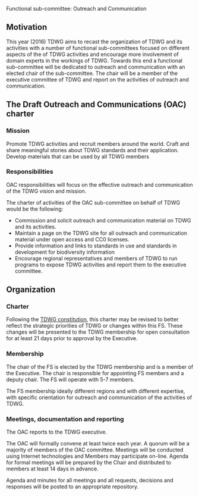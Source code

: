 Functional sub-committee: Outreach and Communication

## Motivation

This year (2016) TDWG aims to recast the organization of TDWG and its activities with a number of functional sub-committees focused on different aspects of the of TDWG activities and encourage more involvement of domain experts in the workings of TDWG. Towards this end a functional sub-committee will be dedicated to outreach and communication with an elected chair of the sub-committee. The chair will be a member of the executive committee of TDWG and report on the activities of outreach and communication. 

## The Draft Outreach and Communications (OAC) charter

### Mission

Promote TDWG activities and recruit members around the world. Craft and share meaningful stories about TDWG standards and their application. Develop materials that can be used by all TDWG members 

### Responsibilities

OAC responsibilities will focus on the effective outreach and communication of the TDWG vision and mission.

The charter of activities of the OAC sub-committee on behalf of TDWG would be the following:

* Commission and solicit outreach and communication material on TDWG and its activities.
* Maintain a page on the TDWG site for all outreach and communication material under open access and CC0 licenses. 
* Provide information and links to standards in use and standards in development for biodiversity information
* Encourage regional representatives and members of TDWG to run programs to expose TDWG activities and report them to the executive committee. 

## Organization

### Charter

Following the [TDWG constitution](https://github.com/tdwg/constitution), this charter may be revised to better reflect the strategic priorities of TDWG or changes within this FS. These changes will be presented to the TDWG membership for open consultation for at least 21 days prior to approval by the Executive.

### Membership

The chair of the FS is elected by the TDWG membership and is a member of the Executive. The chair is responsible for appointing FS members and a deputy chair. The FS will operate with 5-7 members.

The FS membership ideally different regions and with different expertise, with specific orientation for outreach and communication of the activities of TDWG.

### Meetings, documentation and reporting

The OAC reports to the TDWG executive.   

The OAC will formally convene at least twice each year.  A quorum will be a majority of members of the OAC committee.  Meetings will be conducted using Internet technologies and Members may participate on-line.  Agenda for formal meetings will be prepared by the Chair and distributed to members at least 14 days in advance. 

Agenda and minutes for all meetings and all requests, decisions and responses will be posted to an appropriate repository.
